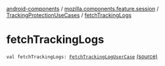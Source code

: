 [android-components](../../index.md) / [mozilla.components.feature.session](../index.md) / [TrackingProtectionUseCases](index.md) / [fetchTrackingLogs](./fetch-tracking-logs.md)

# fetchTrackingLogs

`val fetchTrackingLogs: `[`FetchTrackingLogUserCase`](-fetch-tracking-log-user-case/index.md) [(source)](https://github.com/mozilla-mobile/android-components/blob/master/components/feature/session/src/main/java/mozilla/components/feature/session/TrackingProtectionUseCases.kt#L163)